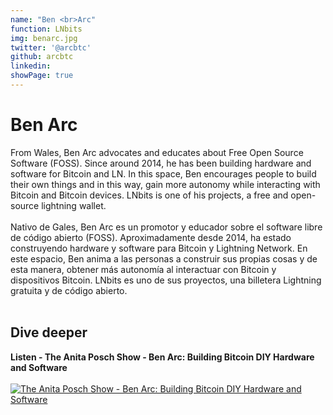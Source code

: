 ```yaml
---
name: "Ben <br>Arc"
function: LNbits
img: benarc.jpg
twitter: '@arcbtc'
github: arcbtc
linkedin:
showPage: true
---
```


# Ben Arc
 
From Wales, Ben Arc advocates and educates about Free Open Source Software (FOSS). Since around 2014, he has been building hardware and software for Bitcoin and LN. In this space, Ben encourages people to build their own things and in this way, gain more autonomy while interacting with Bitcoin and Bitcoin devices. LNbits is one of his projects, a free and open-source lightning wallet. 
<br><br>
Nativo de Gales, Ben Arc es un promotor y educador sobre el software libre de código abierto (FOSS). Aproximadamente desde 2014, ha estado construyendo hardware y software para Bitcoin y Lightning Network. En este espacio, Ben anima a las personas a construir sus propias cosas y de esta manera, obtener más autonomía al interactuar con Bitcoin y dispositivos Bitcoin. LNbits es uno de sus proyectos, una billetera Lightning gratuita y de código abierto.
<br><br>

## Dive deeper


<div class="grid grid-cols-1 md:grid-cols-2 gap-5">
<div class="p-3 my-2">

**Listen - The Anita Posch Show - Ben Arc: Building Bitcoin DIY Hardware and Software** <br><br>
[ ![The Anita Posch Show - Ben Arc: Building Bitcoin DIY Hardware and Software](/content/benarc.png)](https://open.spotify.com/show/0EJu3cMWF0AMxeO8NMH71z/)
</div>


</div>

<br>
